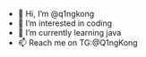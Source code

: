 - 👋 Hi, I’m @q1ngkong
- 👀 I’m interested in coding
- 🌱 I’m currently learning java
- 📫 Reach me on TG:@Q1ngKong

<!---
q1ngkong/q1ngkong is a ✨ special ✨ repository because its `README.md` (this file) appears on your GitHub profile.
You can click the Preview link to take a look at your changes.
--->
